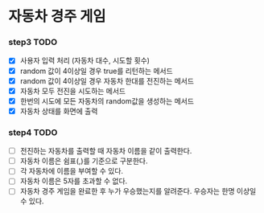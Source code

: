 # 자동차 경주 게임

### step3 TODO

* [X] 사용자 입력 처리 (자동차 대수, 시도할 횟수)
* [X] random 값이 4이상일 경우 true를 리턴하는 메서드
* [X] random 값이 4이상일 경우 자동차 한대를 전진하는 메서드
* [X] 자동차 모두 전진을 시도하는 메서드
* [X] 한번의 시도에 모든 자동차의 random값을 생성하는 메서드
* [X] 자동차 상태를 화면에 출력

### step4 TODO

* [ ] 전진하는 자동차를 출력할 때 자동차 이름을 같이 출력한다.
* [ ] 자동차 이름은 쉼표(,)를 기준으로 구분한다.
* [ ] 각 자동차에 이름을 부여할 수 있다.
* [ ] 자동차 이름은 5자를 초과할 수 없다.
* [ ] 자동차 경주 게임을 완료한 후 누가 우승했는지를 알려준다. 우승자는 한명 이상일 수 있다.